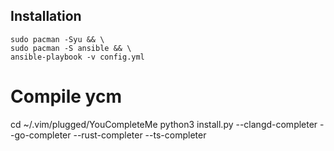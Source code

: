 ## Installation
```
sudo pacman -Syu && \
sudo pacman -S ansible && \
ansible-playbook -v config.yml
```
# Compile ycm

cd ~/.vim/plugged/YouCompleteMe
python3 install.py --clangd-completer --go-completer --rust-completer --ts-completer

